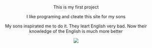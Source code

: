 <p align="center">This is my first project</p>
<p align="center">I like programing and cteate this site for my sons</p>
<p align="center">My sons inspirated me to do it. They leart English very bad. Now their knowledge of the English is much more better</p>

<p align="center"><img src="https://laravel.com/assets/img/components/logo-laravel.svg"></p>

